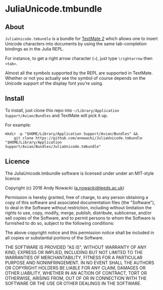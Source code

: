 # JuliaUnicode.tmbundle

## About

`JuliaUnicode.tmbundle` is a bundle for [TextMate 2](https://github.com/textmate/textmate)
which allows one to insert Unicode characters into documents by using the same
tab-completion bindings as in the Julia REPL.

For instance, to get a right arrow character (`→`), just type `\rightarrow` then
`<tab>`.
    
Almost all the symbols supported by the REPL are supported in TextMate.  Whether
or not you actually see the symbol of course depends on the Unicode support of
the display font you’re using.

## Install

To install, just clone this repo into
`~/Library/Application Support/Avian/Bundles` and TextMate will pick it up.

For example:

    mkdir -p "$HOME/Library/Application Support/Avian/Bundles" &&
        git clone https://github.com/anowacki/JuliaUnicode.tmbundle "$HOME/Library/Application Support/Avian/Bundles/JuliaUnicode.tmbundle"

## Licence

The JuliaUnicode.tmbundle software is licensed under under an MIT-style licence:

Copyright (c) 2016 Andy Nowacki (a.nowacki@leeds.ac.uk)

Permission is hereby granted, free of charge, to any person obtaining a copy
of this software and associated documentation files (the "Software"), to deal
in the Software without restriction, including without limitation the rights
to use, copy, modify, merge, publish, distribute, sublicense, and/or sell
copies of the Software, and to permit persons to whom the Software is
furnished to do so, subject to the following conditions:

The above copyright notice and this permission notice shall be included in
all copies or substantial portions of the Software.

THE SOFTWARE IS PROVIDED "AS IS", WITHOUT WARRANTY OF ANY KIND, EXPRESS OR
IMPLIED, INCLUDING BUT NOT LIMITED TO THE WARRANTIES OF MERCHANTABILITY,
FITNESS FOR A PARTICULAR PURPOSE AND NONINFRINGEMENT. IN NO EVENT SHALL THE
AUTHORS OR COPYRIGHT HOLDERS BE LIABLE FOR ANY CLAIM, DAMAGES OR OTHER
LIABILITY, WHETHER IN AN ACTION OF CONTRACT, TORT OR OTHERWISE, ARISING FROM,
OUT OF OR IN CONNECTION WITH THE SOFTWARE OR THE USE OR OTHER DEALINGS IN
THE SOFTWARE.
